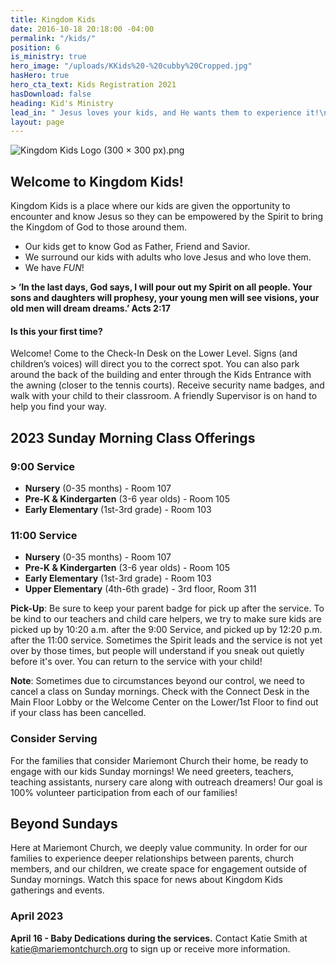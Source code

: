 ```yaml
---
title: Kingdom Kids
date: 2016-10-18 20:18:00 -04:00
permalink: "/kids/"
position: 6
is_ministry: true
hero_image: "/uploads/KKids%20-%20cubby%20Cropped.jpg"
hasHero: true
hero_cta_text: Kids Registration 2021
hasDownload: false
heading: Kid's Ministry
lead_in: " Jesus loves your kids, and He wants them to experience it!\n"
layout: page
---
```


![Kingdom Kids Logo (300 × 300 px).png](/uploads/Kingdom%20Kids%20Logo%20(300%20%C3%97%20300%20px).png)
## Welcome to Kingdom Kids!

Kingdom Kids is a place where our kids are given the opportunity to encounter and know Jesus so they can be empowered by the Spirit to bring the Kingdom of God to those around them.

* Our kids get to know God as Father, Friend and Savior.
* We surround our kids with adults who love Jesus and who love them.
* We have *FUN*!

**> ‘In the last days, God says, I will pour out my Spirit on all people. Your sons and daughters will prophesy, your young men will see visions, your old men will dream dreams.’ Acts 2:17**

#### Is this your first time?
Welcome! Come to the Check-In Desk on the Lower Level. Signs (and children’s voices) will direct you to the correct spot. You can also park around the back of the building and enter through the Kids Entrance with the awning (closer to the tennis courts). Receive security name badges, and walk with your child to their classroom. A friendly Supervisor is on hand to help you find your way.

## 2023 Sunday Morning Class Offerings


### **9:00 Service** 
* **Nursery** (0-35 months) - Room 107
* **Pre-K & Kindergarten** (3-6 year olds) - Room 105
* **Early Elementary** (1st-3rd grade) - Room 103




### **11:00 Service**
* **Nursery** (0-35 months) - Room 107
* **Pre-K & Kindergarten** (3-6 year olds) - Room 105
* **Early Elementary** (1st-3rd grade) - Room 103
* **Upper Elementary** (4th-6th grade) - 3rd floor, Room 311



**Pick-Up**:  Be sure to keep your parent badge for pick up after the service. To be kind to our teachers and child care helpers, we try to make sure kids are picked up by 10:20 a.m. after the 9:00 Service, and picked up by 12:20 p.m. after the 11:00 service.  Sometimes the Spirit leads and the service is not yet over by those times, but people will understand if you sneak out quietly before it's over.  You can return to the service with your child!

**Note**: Sometimes due to circumstances beyond our control, we need to cancel a class on Sunday mornings.  Check with the Connect Desk in the Main Floor Lobby or the Welcome Center on the Lower/1st Floor to find out if your class has been cancelled.

### **Consider Serving**

For the families that consider Mariemont Church their home, be ready to engage with our kids Sunday mornings! We need greeters, teachers, teaching assistants, nursery care along with outreach dreamers!  Our goal is 100% volunteer participation from each of our families!

##  Beyond Sundays
Here at Mariemont Church, we deeply value community.  In order for our families to experience deeper relationships between parents, church members, and our children, we create space for engagement outside of Sunday mornings.  Watch this space for news about Kingdom Kids gatherings and events.

### **April 2023**

**April 16 - Baby Dedications during the services.** Contact Katie Smith at katie@mariemontchurch.org to sign up or receive more information.

